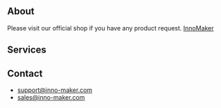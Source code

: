 ## About

Please visit our official shop if you have any product request. [InnoMaker](https://www.inno-maker.com)


## Services


## Contact 

* [support@inno-maker.com](mailto:Support@inno-maker.com)
* [sales@inno-maker.com](mailto:sales@inno-maker.com)
